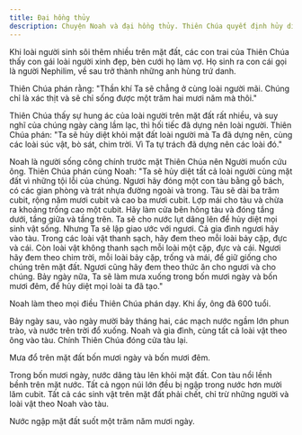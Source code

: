 ```yaml
---
title: Đại hồng thủy
description: Chuyện Noah và đại hồng thủy. Thiên Chúa quyết định hủy diệt loài người vì tội lỗi của họ, chỉ cứu Noah cùng gia đình và các loài vật trên con tàu vượt qua trận lụt lịch sử kéo dài bốn mươi ngày đêm.
---
```


Khi loài người sinh sôi thêm nhiều trên mặt đất, các con trai của Thiên Chúa thấy con gái loài người xinh đẹp, bèn cưới họ làm vợ. Họ sinh ra con cái gọi là người Nephilim, về sau trở thành những anh hùng trứ danh.

Thiên Chúa phán rằng: "Thần khí Ta sẽ chẳng ở cùng loài người mãi. Chúng chỉ là xác thịt và sẽ chỉ sống được một trăm hai mươi năm mà thôi."

Thiên Chúa thấy sự hung ác của loài người trên mặt đất rất nhiều, và suy nghĩ của chúng ngày càng lầm lạc, thì hối tiếc đã dựng nên loài người. Thiên Chúa phán: "Ta sẽ hủy diệt khỏi mặt đất loài người mà Ta đã dựng nên, cùng các loài súc vật, bò sát, chim trời. Vì Ta tự trách đã dựng nên các loài đó."

Noah là người sống công chính trước mặt Thiên Chúa nên Người muốn cứu ông. Thiên Chúa phán cùng Noah: "Ta sẽ hủy diệt tất cả loài người cùng mặt đất vì những tội lỗi của chúng. Ngươi hãy đóng một con tàu bằng gỗ bách, có các gian phòng và trát nhựa đường ngoài và trong. Tàu sẽ dài ba trăm cubit, rộng năm mươi cubit và cao ba mươi cubit. Lợp mái cho tàu và chừa ra khoảng trống cao một cubit. Hãy làm cửa bên hông tàu và đóng tầng dưới, tầng giữa và tầng trên. Ta sẽ cho nước lụt dâng lên để hủy diệt mọi sinh vật sống. Nhưng Ta sẽ lập giao ước với ngươi. Cả gia đình ngươi hãy vào tàu. Trong các loài vật thanh sạch, hãy đem theo mỗi loài bảy cặp, đực và cái. Còn loài vật không thanh sạch mỗi loài một cặp, đực và cái. Ngươi hãy đem theo chim trời, mỗi loài bảy cặp, trống và mái, để giữ giống cho chúng trên mặt đất. Ngươi cũng hãy đem theo thức ăn cho ngươi và cho chúng. Bảy ngày nữa, Ta sẽ làm mưa xuống trong bốn mươi ngày và bốn mươi đêm, để hủy diệt mọi loài ta đã tạo."

Noah làm theo mọi điều Thiên Chúa phán dạy. Khi ấy, ông đã 600 tuổi.

Bảy ngày sau, vào ngày mười bảy tháng hai, các mạch nước ngầm lớn phun trào, và nước trên trời đổ xuống. Noah và gia đình, cùng tất cả loài vật theo ông vào tàu. Chính Thiên Chúa đóng cửa tàu lại.

Mưa đổ trên mặt đất bốn mươi ngày và bốn mươi đêm.

Trong bốn mươi ngày, nước dâng tàu lên khỏi mặt đất. Con tàu nổi lềnh bềnh trên mặt nước. Tất cả ngọn núi lớn đều bị ngập trong nước hơn mười lăm cubit. Tất cả các sinh vật trên mặt đất phải chết, chỉ trừ những người và loài vật theo Noah vào tàu.

Nước ngập mặt đất suốt một trăm năm mươi ngày.
